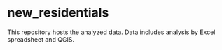 # new_residentials
This repository hosts the analyzed data. 
Data includes analysis by Excel spreadsheet and QGIS.
